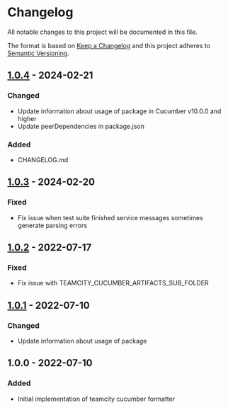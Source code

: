 # Changelog

All notable changes to this project will be documented in this file.

The format is based on [Keep a Changelog](http://keepachangelog.com/)
and this project adheres to [Semantic Versioning](http://semver.org/).

## [1.0.4](https://github.com/RockMinsk/teamcity-cucumber-formatter/compare/v1.0.3...v1.0.4) - 2024-02-21
### Changed
- Update information about usage of package in Cucumber v10.0.0 and higher
- Update peerDependencies in package.json
### Added
- CHANGELOG.md

## [1.0.3](https://github.com/RockMinsk/teamcity-cucumber-formatter/compare/v1.0.2...v1.0.3) - 2024-02-20
### Fixed
- Fix issue when test suite finished service messages sometimes generate parsing errors

## [1.0.2](https://github.com/RockMinsk/teamcity-cucumber-formatter/compare/v1.0.1...v1.0.2) - 2022-07-17
### Fixed
- Fix issue with TEAMCITY_CUCUMBER_ARTIFACTS_SUB_FOLDER

## [1.0.1](https://github.com/RockMinsk/teamcity-cucumber-formatter/compare/v1.0.0...v1.0.1) - 2022-07-10
### Changed
- Update information about usage of package

## 1.0.0 - 2022-07-10
### Added
- Initial implementation of teamcity cucumber formatter